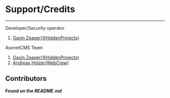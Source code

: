 # Support/Credits

***

Developer/Security operator
1. [Gavin Zeager(XHiddenProjects)](https://github.com/xhiddenprojects)

AsonetCMS Team

1. [Gavin Zeager(XHiddenProjects)](https://github.com/xhiddenprojects)
2. [Andreas Holzer(WebCrew)](https://github.com/WebCrew)

## Contributors
**Found on the _README.md_**
